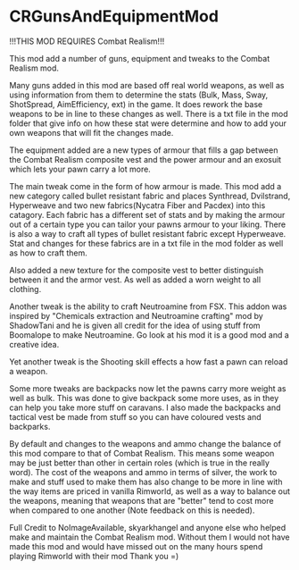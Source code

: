 # CRGunsAndEquipmentMod
!!!THIS MOD REQUIRES Combat Realism!!!

This mod add a number of guns, equipment and tweaks to the Combat Realism mod.  

Many guns added in this mod are based off real world weapons, as well as using information from them to determine the stats (Bulk, Mass, Sway, ShotSpread, AimEfficiency, ext) in the game. It does rework the base weapons to be in line to these changes as well.  There is a txt file in the mod folder that give info on how these stat were determine and how to add your own weapons that will fit the changes made.

The equipment added are a new types of armour that fills a gap between the Combat Realism composite vest and the power armour and an exosuit which lets your pawn carry a lot more.  

The main tweak come in the form of how armour is made.  This mod add a new category called bullet resistant fabric and places Synthread, Dvilstrand, Hyperweave and two new fabrics(Nycatra Fiber and Pacdex) into this catagory.  Each fabric has a different set of stats and by making the armour out of a certain type you can tailor your pawns armour to your liking. There is also a way to craft all types of bullet resistant fabric except Hyperweave. Stat and changes for these fabrics are in a txt file in the mod folder as well as how to craft them.

Also added a new texture for the composite vest to better distinguish between it and the armor vest.  As well as added a worn weight to all clothing. 

Another tweak is the ability to craft Neutroamine from FSX.  This addon was inspired by "Chemicals extraction and Neutroamine crafting" mod by ShadowTani and he is given all credit for the idea of using stuff from Boomalope to make Neutroamine. Go look at his mod it is a good mod and a creative idea.

Yet another tweak is the Shooting skill effects a how fast a pawn can reload a weapon.

Some more tweaks are backpacks now let the pawns carry more weight as well as bulk.  This was done to give backpack some more uses, as in they can help you take more stuff on caravans.  I also made the backpacks and tactical vest be made from stuff so you can have coloured vests and backparks.

By default and changes to the weapons and ammo change the balance of this mod compare to that of Combat Realism.  This means some weapon may be just better than other in certain roles (which is true in the really word). The cost of the weapons and ammo in terms of silver, the work to make and stuff used to make them has also change to be more in line with the way items are priced in vanilla Rimworld, as well as a way to balance out the weapons, meaning that weapons that are "better" tend to cost more when compared to one another (Note feedback on this is needed).

Full Credit to NoImageAvailable, skyarkhangel and anyone else who helped make and maintain the Combat Realism mod. Without them I would not have made this mod and would have missed out on the many hours spend playing Rimworld with their mod Thank you =)
